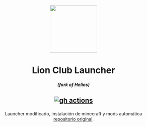 <p align="center"><img src="https://iili.io/HiIIHa1.png" width="150px" height="150px" ></p>

<h1 align="center">Lion Club Launcher</h1>

<em><h5 align="center">(fork of Helios)</h5></em>

[<p align="center"><img src="https://iili.io/JiHNfov.png" alt="gh actions">](https://github.com/DeltaHecker/Lion-Club-Launcher/actions)
---

<p align="center"> Launcher modificado, instalación de minecraft y mods automática <a href="https://github.com/dscalzi/HeliosLauncher">repositorio original</a>.</p>
